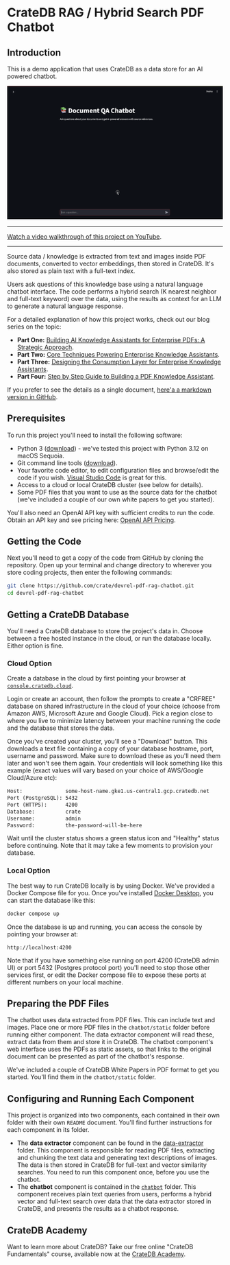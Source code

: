 # CrateDB RAG / Hybrid Search PDF Chatbot

## Introduction

This is a demo application that uses CrateDB as a data store for an AI powered chatbot.  

![Demo showing the chatbot front end](chatbot_demo.gif)

---

[Watch a video walkthrough of this project on YouTube](https://www.youtube.com/watch?v=7UqDAct0EWQ).

---

Source data / knowledge is extracted from text and images inside PDF documents, converted to vector embeddings, then stored in CrateDB.  It's also stored as plain text with a full-text index.

Users ask questions of this knowledge base using a natural language chatbot interface.  The code performs a hybrid search (K nearest neighbor and full-text keyword) over the data, using the results as context for an LLM to generate a natural language response.

For a detailed explanation of how this project works, check out our blog series on the topic:

* **Part One:** [Building AI Knowledge Assistants for Enterprise PDFs: A Strategic Approach](https://cratedb.com/blog/building-ai-knowledge-assistants-for-enterprise-pdfs).
* **Part Two:** [Core Techniques Powering Enterprise Knowledge Assistants](https://cratedb.com/blog/core-techniques-in-an-enterprise-knowledge-assistants).
* **Part Three:** [Designing the Consumption Layer for Enterprise Knowledge Assistants](https://cratedb.com/blog/designing-the-consumption-layer-for-enterprise-knowledge-assistants).
* **Part Four:** [Step by Step Guide to Building a PDF Knowledge Assistant](https://cratedb.com/blog/step-by-step-guide-to-building-a-pdf-knowledge-assistant).

If you prefer to see the details as a single document, [here'a a markdown version in GitHub](https://github.com/crate/cratedb-examples/tree/main/topic/chatbot).

## Prerequisites

To run this project you'll need to install the following software:

* Python 3 ([download](https://www.python.org/downloads/)) - we've tested this project with Python 3.12 on macOS Sequoia.
* Git command line tools ([download](https://git-scm.com/downloads)).
* Your favorite code editor, to edit configuration files and browse/edit the code if you wish.  [Visual Studio Code](https://code.visualstudio.com/) is great for this.
* Access to a cloud or local CrateDB cluster (see below for details).
* Some PDF files that you want to use as the source data for the chatbot (we've included a couple of our own white papers to get you started).

You'll also need an OpenAI API key with sufficient credits to run the code.  Obtain an API key and see pricing here: [OpenAI API Pricing](https://openai.com/api/pricing/).

## Getting the Code

Next you'll need to get a copy of the code from GitHub by cloning the repository.  Open up your terminal and change directory to wherever you store coding projects, then enter the following commands:

```bash
git clone https://github.com/crate/devrel-pdf-rag-chatbot.git
cd devrel-pdf-rag-chatbot
```

## Getting a CrateDB Database

You'll need a CrateDB database to store the project's data in.  Choose between a free hosted instance in the cloud, or run the database locally.  Either option is fine.

### Cloud Option

Create a database in the cloud by first pointing your browser at [`console.cratedb.cloud`](https://console.cratedb.cloud/).

Login or create an account, then follow the prompts to create a "CRFREE" database on shared infrastructure in the cloud of your choice (choose from Amazon AWS, Microsoft Azure and Google Cloud).  Pick a region close to where you live to minimize latency between your machine running the code and the database that stores the data. 

Once you've created your cluster, you'll see a "Download" button.  This downloads a text file containing a copy of your database hostname, port, username and password.  Make sure to download these as you'll need them later and won't see them again.  Your credentials will look something like this example (exact values will vary based on your choice of AWS/Google Cloud/Azure etc):

```
Host:              some-host-name.gke1.us-central1.gcp.cratedb.net
Port (PostgreSQL): 5432
Port (HTTPS):      4200
Database:          crate
Username:          admin
Password:          the-password-will-be-here
```

Wait until the cluster status shows a green status icon and "Healthy" status before continuing.  Note that it may take a few moments to provision your database.

### Local Option

The best way to run CrateDB locally is by using Docker.  We've provided a Docker Compose file for you.  Once you've installed [Docker Desktop](https://www.docker.com/products/docker-desktop/), you can start the database like this:

```bash
docker compose up
```

Once the database is up and running, you can access the console by pointing your browser at:

```
http://localhost:4200
```

Note that if you have something else running on port 4200 (CrateDB admin UI) or port 5432 (Postgres protocol port) you'll need to stop those other services first, or edit the Docker compose file to expose these ports at different numbers on your local machine.

## Preparing the PDF Files

The chatbot uses data extracted from PDF files.  This can include text and images.  Place one or more PDF files in the `chatbot/static` folder before running either component.  The data extractor component will read these, extract data from them and store it in CrateDB.  The chatbot component's web interface uses the PDFs as static assets, so that links to the original document can be presented as part of the chatbot's response.

We've included a couple of CrateDB White Papers in PDF format to get you started.  You'll find them in the `chatbot/static` folder.

## Configuring and Running Each Component

This project is organized into two components, each contained in their own folder with their own `README` document.  You'll find further instructions for each component in its folder.

* The **data extractor** component can be found in the [data-extractor](./data-extractor/) folder. This component is responsible for reading PDF files, extracting and chunking the text data and generating text descriptions of images.  The data is then stored in CrateDB for full-text and vector similarity searches.  You need to run this component once, before you use the chatbot.
* The **chatbot** component is contained in the [`chatbot`](./chatbot/) folder.  This component receives plain text queries from users, performs a hybrid vector and full-text search over data that the data extractor stored in CrateDB, and presents the results as a chatbot response.

## CrateDB Academy

Want to learn more about CrateDB? Take our free online "CrateDB Fundamentals" course, available now at the [CrateDB Academy](https://cratedb.com/academy/fundamentals/).
